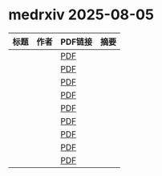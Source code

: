 # medrxiv 2025-08-05

| 标题 | 作者 | PDF链接 |  摘要 |
|------|------|--------|------|
|  |  | [PDF](https://doi.org/10.1101/2025.01.16.25320459) |  |
|  |  | [PDF](https://doi.org/10.1101/2025.06.30.25330171) |  |
|  |  | [PDF](https://doi.org/10.1101/2025.04.16.25325936) |  |
|  |  | [PDF](https://doi.org/10.1101/2025.07.12.25331439) |  |
|  |  | [PDF](https://doi.org/10.1101/2025.05.08.25327227) |  |
|  |  | [PDF](https://doi.org/10.1101/2025.07.15.25331558) |  |
|  |  | [PDF](https://doi.org/10.1101/2025.07.31.25332550) |  |
|  |  | [PDF](https://doi.org/10.1101/2025.04.13.25325764) |  |
|  |  | [PDF](https://doi.org/10.1101/2025.06.04.25328941) |  |
